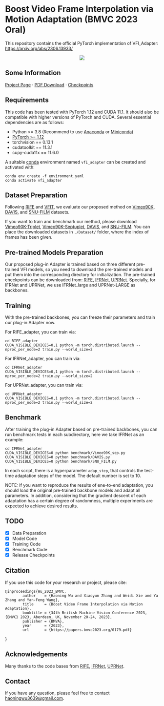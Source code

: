 # Boost Video Frame Interpolation via Motion Adaptation (BMVC 2023 Oral)

This repository contains the official PyTorch implementation of VFI_Adapter: https://arxiv.org/abs/2306.13933/

<div align="center">
   <img src="./teaser.png">
</div>

## Some Information
[Project Page](https://haoningwu3639.github.io/VFI_Adapter_Webpage/)  $\cdot$ [PDF Download](https://arxiv.org/abs/2306.13933/) $\cdot$ [Checkpoints](https://drive.google.com/file/d/1NSPgTwQZMniGmMG-jRWFR2YGzdCThiiU/view?usp=drive_link)

## Requirements
This code has been tested with PyTorch 1.12 and CUDA 11.1. It should also be compatible with higher versions of PyTorch and CUDA. Several essential dependencies are as follows:
- Python >= 3.8 (Recommend to use [Anaconda](https://www.anaconda.com/download/#linux) or [Miniconda](https://docs.conda.io/en/latest/miniconda.html))
- [PyTorch >= 1.12](https://pytorch.org/)
- torchvision == 0.13.1
- cudatoolkit == 11.3.1
- cupy-cuda11x == 11.6.0

A suitable [conda](https://conda.io/) environment named `vfi_adapter` can be created
and activated with:

```
conda env create -f environment.yaml
conda activate vfi_adapter
```

## Dataset Preparation

Following [RIFE](https://github.com/megvii-research/ECCV2022-RIFE) and [VFIT](https://github.com/zhshi0816/Video-Frame-Interpolation-Transformer), we evaluate our proposed method on [Vimeo90K](http://toflow.csail.mit.edu/), [DAVIS](https://davischallenge.org/), and [SNU-FILM](https://myungsub.github.io/CAIN/) datasets.

If you want to train and benchmark our method, please download [Vimeo90K-Triplet](http://data.csail.mit.edu/tofu/dataset/vimeo_triplet.zip), [Vimeo90K-Septuplet](http://data.csail.mit.edu/tofu/dataset/vimeo_septuplet.zip), [DAVIS](https://www.dropbox.com/s/9t6x7fi9ui0x6bt/davis-90.zip?dl=0), and [SNU-FILM](https://www.dropbox.com/s/32wpcpt5izkhoh8/snufilm-test.zip?dl=0). You can place the downloaded datasets in `./Dataset/` folder, where the index of frames has been given.

## Pre-trained Models Preparation

Our proposed plug-in Adapter is trained based on three different pre-trained VFI models, so you need to download the pre-trained models and put them into the corresponding directory for initialization. The pre-trained checkpoints can be downloaded from: [RIFE](https://drive.google.com/file/d/1h42aGYPNJn2q8j_GVkS_yDu__G_UZ2GX/view?usp=sharing), [IFRNet](https://www.dropbox.com/sh/hrewbpedd2cgdp3/AADbEivu0-CKDQcHtKdMNJPJa?dl=0), [UPRNet](https://github.com/srcn-ivl/UPR-Net/tree/master/checkpoints). Specially, for IFRNet and UPRNet, we use IFRNet_large and UPRNet-LARGE as backbones.

## Training

With the pre-trained backbones, you can freeze their parameters and train our plug-in Adapter now.

For RIFE_adapter, you can train via:
```
cd RIFE_adapter
CUDA_VISIBLE_DEVICES=0,1 python -m torch.distributed.launch --nproc_per_node=2 train.py --world_size=2
```
For IFRNet_adapter, you can train via:
```
cd IFRNet_adapter
CUDA_VISIBLE_DEVICES=0,1 python -m torch.distributed.launch --nproc_per_node=2 train.py --world_size=2
```
For UPRNet_adapter, you can train via:
```
cd UPRNet_adapter
CUDA_VISIBLE_DEVICES=0,1 python -m torch.distributed.launch --nproc_per_node=2 train.py --world_size=2
```

## Benchmark
After training the plug-in Adapter based on pre-trained backbones, you can run benchmark tests in each subdirectory, here we take IFRNet as an example:
```
cd IFRNet_adapter
CUDA_VISIBLE_DEVICES=0 python benchmark/Vimeo90K_sep.py
CUDA_VISIBLE_DEVICES=0 python benchmark/DAVIS.py
CUDA_VISIBLE_DEVICES=0 python benchmark/SNU_FILM.py
```
In each script, there is a hyperparameter `adap_step`, that controls the test-time adaptation steps of the model. The default number is set to 10.

NOTE: If you want to reproduce the results of ene-to-end adaptation, you should load the original pre-trained backbone models and adapt all parameters. In addition, considering that the gradient descent of each adaptation has a certain degree of randomness, multiple experiments are expected to achieve desired results.

## TODO
- [x] Data Preparation
- [x] Model Code
- [x] Training Code
- [x] Benchmark Code
- [x] Release Checkpoints

## Citation
If you use this code for your research or project, please cite:
 
	@inproceedings{Wu_2023_BMVC,
            author    = {Haoning Wu and Xiaoyun Zhang and Weidi Xie and Ya Zhang and Yan-Feng Wang},
            title     = {Boost Video Frame Interpolation via Motion Adaptation},
            booktitle = {34th British Machine Vision Conference 2023, {BMVC} 2023, Aberdeen, UK, November 20-24, 2023},
            publisher = {BMVA},
            year      = {2023},
            url       = {https://papers.bmvc2023.org/0179.pdf}
}

## Acknowledgements
Many thanks to the code bases from [RIFE](https://github.com/megvii-research/ECCV2022-RIFE), [IFRNet](https://github.com/ltkong218/IFRNet), [UPRNet](https://github.com/srcn-ivl/UPR-Net).

## Contact
If you have any question, please feel free to contact haoningwu3639@gmail.com.
